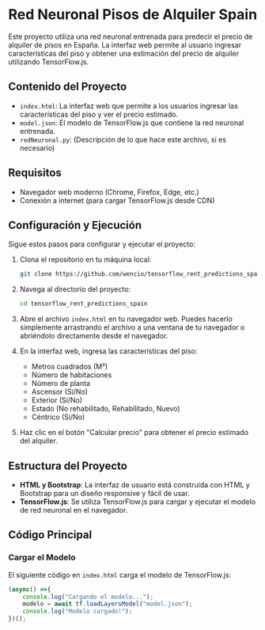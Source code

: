 # Red Neuronal Pisos de Alquiler Spain

Este proyecto utiliza una red neuronal entrenada para predecir el precio de alquiler de pisos en España. La interfaz web permite al usuario ingresar características del piso y obtener una estimación del precio de alquiler utilizando TensorFlow.js.

## Contenido del Proyecto

- `index.html`: La interfaz web que permite a los usuarios ingresar las características del piso y ver el precio estimado.
- `model.json`: El modelo de TensorFlow.js que contiene la red neuronal entrenada.
- `redNeuronal.py`: (Descripción de lo que hace este archivo, si es necesario)

## Requisitos

- Navegador web moderno (Chrome, Firefox, Edge, etc.)
- Conexión a internet (para cargar TensorFlow.js desde CDN)

## Configuración y Ejecución

Sigue estos pasos para configurar y ejecutar el proyecto:

1. Clona el repositorio en tu máquina local:

    ```sh
    git clone https://github.com/wencio/tensorflow_rent_predictions_spain
    ```

2. Navega al directorio del proyecto:

    ```sh
    cd tensorflow_rent_predictions_spain
    ```

3. Abre el archivo `index.html` en tu navegador web. Puedes hacerlo simplemente arrastrando el archivo a una ventana de tu navegador o abriéndolo directamente desde el navegador.

4. En la interfaz web, ingresa las características del piso:
    - Metros cuadrados (M²)
    - Número de habitaciones
    - Número de planta
    - Ascensor (Sí/No)
    - Exterior (Sí/No)
    - Estado (No rehabilitado, Rehabilitado, Nuevo)
    - Céntrico (Sí/No)

5. Haz clic en el botón "Calcular precio" para obtener el precio estimado del alquiler.

## Estructura del Proyecto

- **HTML y Bootstrap**: La interfaz de usuario está construida con HTML y Bootstrap para un diseño responsive y fácil de usar.
- **TensorFlow.js**: Se utiliza TensorFlow.js para cargar y ejecutar el modelo de red neuronal en el navegador.

## Código Principal

### Cargar el Modelo

El siguiente código en `index.html` carga el modelo de TensorFlow.js:

```javascript
(async() =>{
    console.log("Cargando el modelo...");
    modelo = await tf.loadLayersModel("model.json");
    console.log("Modelo cargado!");
})();
